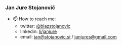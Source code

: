 ### Jan Jure Stojanovič

- 📫 How to reach me:
  * twitter: [@blazstojanovic](https://twitter.com/blazstojanovic)
  * linkedin: [li/janjure](https://www.linkedin.com/in/jan-jure-stojanovi%C4%8D-139964237/)
  * email: jan@stojanovic.si / janjures@gmail.com
